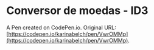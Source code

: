 # Conversor de moedas - ID3

A Pen created on CodePen.io. Original URL: [https://codepen.io/karinabelch/pen/VwrOMMp](https://codepen.io/karinabelch/pen/VwrOMMp).


